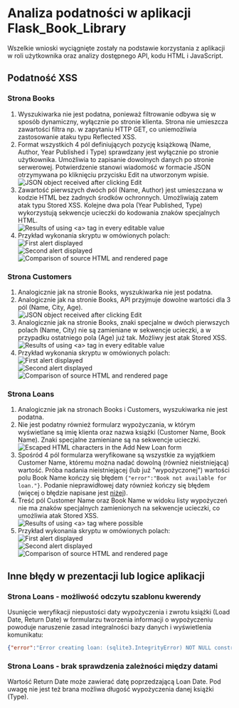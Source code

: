 # Analiza podatności w aplikacji Flask_Book_Library

Wszelkie wnioski wyciągnięte zostały na podstawie korzystania z aplikacji w roli użytkownika oraz analizy dostępnego API, kodu HTML i JavaScript.

## Podatność XSS

### Strona Books

1. Wyszukiwarka nie jest podatna, ponieważ filtrowanie odbywa się w sposób dynamiczny, wyłącznie po stronie klienta. Strona nie umieszcza zawartości filtra np. w zapytaniu HTTP GET, co uniemożliwia zastosowanie ataku typu Reflected XSS.
2. Format wszystkich 4 pól definiujących pozycję książkową (Name, Author, Year Published i Type) sprawdzany jest wyłącznie po stronie użytkownika. Umożliwia to zapisanie dowolnych danych po stronie serwerowej. Potwierdzenie stanowi wiadomość w formacie JSON otrzymywana po kliknięciu przycisku Edit na utworzonym wpisie.  
   ![JSON object received after clicking Edit](img/books_edit_response.png)
3. Zawartość pierwszych dwóch pól (Name, Author) jest umieszczana w kodzie HTML bez żadnych środków ochronnych. Umożliwiają zatem atak typu Stored XSS. Kolejne dwa pola (Year Published, Type) wykorzystują sekwencje ucieczki do kodowania znaków specjalnych HTML.  
   ![Results of using \<a> tag in every editable value](img/books_output.png)
4. Przykład wykonania skryptu w omówionych polach:  
   ![First alert displayed](img/books_xss1.png)  
   ![Second alert displayed](img/books_xss2.png)  
   ![Comparison of source HTML and rendered page](img/books_xss3.png)

### Strona Customers

1. Analogicznie jak na stronie Books, wyszukiwarka nie jest podatna.
2. Analogicznie jak na stronie Books, API przyjmuje dowolne wartości dla 3 pól (Name, City, Age).  
   ![JSON object received after clicking Edit](img/customers_edit_response.png)
3. Analogicznie jak na stronie Books, znaki specjalne w dwóch pierwszych polach (Name, City) nie są zamieniane w sekwencje ucieczki, a w przypadku ostatniego pola (Age) już tak. Możliwy jest atak Stored XSS.  
   ![Results of using \<a> tag in every editable value](img/customers_output.png)
4. Przykład wykonania skryptu w omówionych polach:  
   ![First alert displayed](img/customers_xss1.png)  
   ![Second alert displayed](img/customers_xss2.png)  
   ![Comparison of source HTML and rendered page](img/customers_xss3.png)

### Strona Loans

1. Analogicznie jak na stronach Books i Customers, wyszukiwarka nie jest podatna.
2. Nie jest podatny również formularz wypożyczania, w którym wyświetlane są imię klienta oraz nazwa książki (Customer Name, Book Name). Znaki specjalne zamieniane są na sekwencje ucieczki.  
   ![Escaped HTML characters in the Add New Loan form](img/loans_form.png)
3. Spośród 4 pól formularza weryfikowane są wszystkie za wyjątkiem Customer Name, któremu można nadać dowolną (również nieistniejącą) wartość. Próba nadania nieistniejącej (lub już "wypożyczonej") wartości polu Book Name kończy się błędem `{"error":"Book not available for loan."}`. Podanie nieprawidłowej daty również kończy się błędem (więcej o błędzie napisane jest [niżej](#strona-loans---brak-sprawdzenia-zależności-między-datami)).
4. Treść pól Customer Name oraz Book Name w widoku listy wypożyczeń nie ma znaków specjalnych zamienionych na sekwencje ucieczki, co umożliwia atak Stored XSS.  
   ![Results of using \<a> tag where possible](img/loans_output.png)
5. Przykład wykonania skryptu w omówionych polach:  
   ![First alert displayed](img/loans_xss1.png)  
   ![Second alert displayed](img/loans_xss2.png)  
   ![Comparison of source HTML and rendered page](img/loans_xss3.png)

## Inne błędy w prezentacji lub logice aplikacji

### Strona Loans - możliwość odczytu szablonu kwerendy

Usunięcie weryfikacji niepustości daty wypożyczenia i zwrotu książki (Load Date, Return Date) w formularzu tworzenia informacji o wypożyczeniu powoduje naruszenie zasad integralności bazy danych i wyświetlenia komunikatu:

```json
{"error":"Error creating loan: (sqlite3.IntegrityError) NOT NULL constraint failed: Loans.loan_date\n[SQL: INSERT INTO \"Loans\" (customer_name, book_name, loan_date, return_date, original_author, original_year_published, original_book_type) VALUES (?, ?, ?, ?, ?, ?, ?)]\n[parameters: ('', '', None, None, '', '', '')]\n(Background on this error at: https://sqlalche.me/e/20/gkpj)"}
```

### Strona Loans - brak sprawdzenia zależności między datami

Wartość Return Date może zawierać datę poprzedzającą Loan Date. Pod uwagę nie jest też brana możliwa długość wypożyczenia danej książki (Type).
